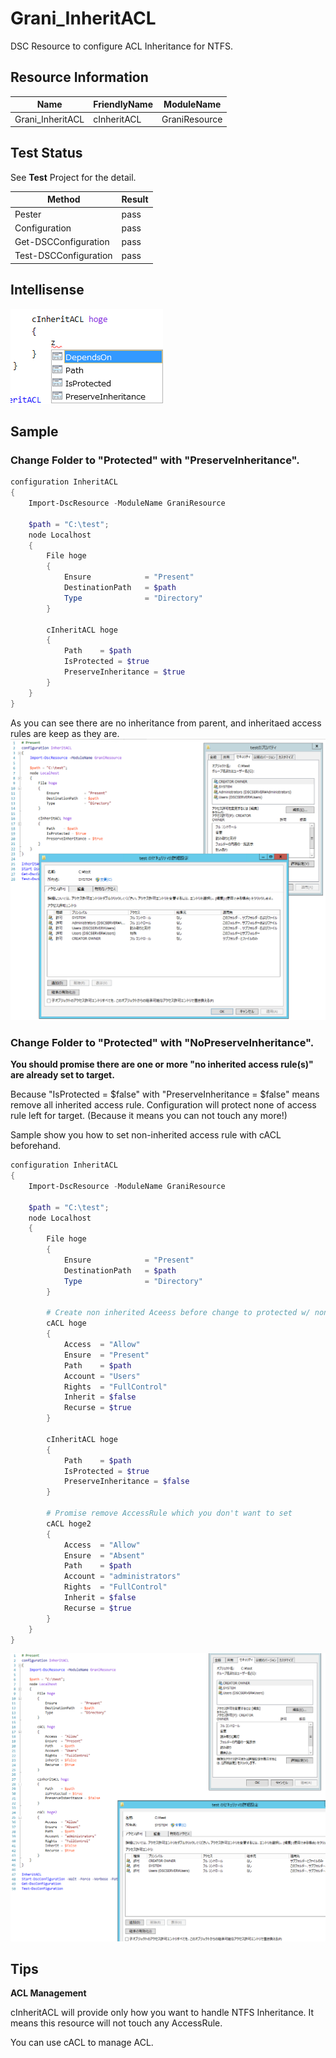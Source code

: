 Grani_InheritACL
============

DSC Resource to configure ACL Inheritance for NTFS.

Resource Information
----

Name | FriendlyName | ModuleName
-----|-----|-----
Grani_InheritACL | cInheritACL | GraniResource

Test Status
----

See **Test** Project for the detail.

Method | Result
----|----
Pester| pass
Configuration| pass
Get-DSCConfiguration| pass
Test-DSCConfiguration| pass

Intellisense
----

![](cInheritACL.png)

Sample
----

### Change Folder to "Protected" with "PreserveInheritance".

```powershell
configuration InheritACL
{
    Import-DscResource -ModuleName GraniResource

    $path = "C:\test";
    node Localhost
    {
        File hoge
        {
            Ensure            = "Present"
            DestinationPath   = $path
            Type              = "Directory"
        }

        cInheritACL hoge
        {
            Path    = $path
            IsProtected = $true
            PreserveInheritance = $true
        }
    }
}
```

As you can see there are no inheritance from parent, and inheritaed access rules are keep as they are.
![](cInheritACLProtectedPreserve.png)

### Change Folder to "Protected" with "NoPreserveInheritance".

**You should promise there are one or more "no inherited access rule(s)"  are already set to target.**

Because "IsProtected = $false" with "PreserveInheritance = $false" means remove all inherited access rule. Configuration will protect none of access rule left for target. (Because it means you can not touch any more!)

Sample show you how to set non-inherited access rule with cACL beforehand.

```powershell
configuration InheritACL
{
    Import-DscResource -ModuleName GraniResource

    $path = "C:\test";
    node Localhost
    {
        File hoge
        {
            Ensure            = "Present"
            DestinationPath   = $path
            Type              = "Directory"
        }

        # Create non inherited Aceess before change to protected w/ non preserve
        cACL hoge
        {
            Access  = "Allow"
            Ensure  = "Present"
            Path    = $path
            Account = "Users"
            Rights  = "FullControl"
            Inherit = $false
            Recurse = $true
        }

        cInheritACL hoge
        {
            Path    = $path
            IsProtected = $true
            PreserveInheritance = $false
        }

        # Promise remove AccessRule which you don't want to set
        cACL hoge2
        {
            Access  = "Allow"
            Ensure  = "Absent"
            Path    = $path
            Account = "administrators"
            Rights  = "FullControl"
            Inherit = $false
            Recurse = $true
        }
    }
}
```

![](cInheritACLProtectedNoPreserve.png)


Tips
----

**ACL Management**

cInheritACL will provide only how you want to handle NTFS Inheritance. It means this resource will not touch any AccessRule.

You can use cACL to manage ACL.
